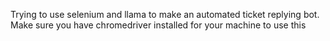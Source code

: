 Trying to use selenium and llama to make an automated ticket replying bot.
Make sure you have chromedriver installed for your machine to use this

